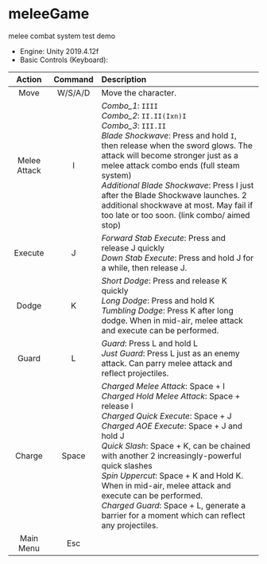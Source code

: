 # meleeGame
melee combat system test demo

* Engine: Unity 2019.4.12f
* Basic Controls (Keyboard):

| Action | Command | Description |
| :----: | :----: | :----- |
| Move | W/S/A/D | Move the character. |
| Melee Attack | I |*Combo_1*: `IIII` <br>*Combo_2*: `II.II(Ixn)I`<br>*Combo_3*: `III.II`<br>*Blade Shockwave*: Press and hold `I`, then release when the sword glows. The attack will become stronger just as a melee attack combo ends (full steam system)<br>*Additional Blade Shockwave*: Press I just after the Blade Shockwave launches. 2 additional shockwave at most. May fail if too late or too soon. (link combo/ aimed stop) |
| Execute | J | *Forward Stab Execute*: Press and release J quickly<br> *Down Stab Execute*: Press and hold J for a while, then release J. |
| Dodge | K | *Short Dodge*: Press and release K quickly<br>*Long Dodge*: Press and hold K<br>*Tumbling Dodge*: Press K after long dodge. When in mid-air, melee attack and execute can be performed. |
| Guard | L | *Guard*: Press L and hold L<br>*Just Guard*: Press L just as an enemy attack. Can parry melee attack and reflect projectiles.|
| Charge | Space | *Charged Melee Attack*: Space + I<br>*Charged Hold Melee Attack*: Space + release I<br>*Charged Quick Execute*: Space + J<br>*Charged AOE Execute*: Space + J and hold J<br>*Quick Slash*: Space + K, can be chained with another 2 increasingly-powerful quick slashes<br>*Spin Uppercut*: Space + K and Hold K. When in mid-air, melee attack and execute can be performed.<br>*Charged Guard*: Space + L, generate a barrier for a moment which can reflect any projectiles.|
| Main Menu | Esc |  |
 
